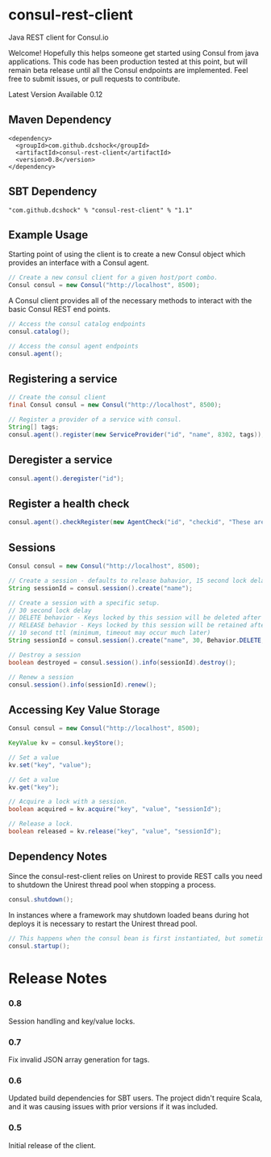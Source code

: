 consul-rest-client
==================

Java REST client for Consul.io

Welcome! Hopefully this helps someone get started using Consul from java applications. This code has been production tested at this point, but will remain beta release until all the Consul endpoints are implemented. Feel free to submit issues, or pull requests to contribute. 

Latest Version Available 0.12

## Maven Dependency
```
<dependency>
  <groupId>com.github.dcshock</groupId>
  <artifactId>consul-rest-client</artifactId>
  <version>0.8</version>
</dependency>
```

## SBT Dependency
```
"com.github.dcshock" % "consul-rest-client" % "1.1"
```

## Example Usage
Starting point of using the client is to create a new Consul object which provides an interface with a Consul agent. 

```java
// Create a new consul client for a given host/port combo. 
Consul consul = new Consul("http://localhost", 8500);
```

A Consul client provides all of the necessary methods to interact with the basic Consul REST end points. 

```java
// Access the consul catalog endpoints
consul.catalog();

// Access the consul agent endpoints
consul.agent();
```

## Registering a service
```java
// Create the consul client
final Consul consul = new Consul("http://localhost", 8500);

// Register a provider of a service with consul. 
String[] tags;
consul.agent().register(new ServiceProvider("id", "name", 8302, tags));
```

## Deregister a service
```java
consul.agent().deregister("id");
```

## Register a health check
```java
consul.agent().checkRegister(new AgentCheck("id", "checkid", "These are some notes", "/usr/local/bin/check_mem.py", "10s", "15s"));
```

## Sessions
```java
Consul consul = new Consul("http://localhost", 8500);

// Create a session - defaults to release bahavior, 15 second lock delay, and a indefinite ttl.
String sessionId = consul.session().create("name");

// Create a session with a specific setup.
// 30 second lock delay
// DELETE behavior - Keys locked by this session will be deleted after the session is destroyed.
// RELEASE behavior - Keys locked by this session will be retained after the session is destroyed, but the session lock will be removed.
// 10 second ttl (minimum, timeout may occur much later)
String sessionId = consul.session().create("name", 30, Behavior.DELETE, 10); 

// Destroy a session
boolean destroyed = consul.session().info(sessionId).destroy();

// Renew a session
consul.session().info(sessionId).renew();
```

## Accessing Key Value Storage
```java
Consul consul = new Consul("http://localhost", 8500);

KeyValue kv = consul.keyStore();

// Set a value
kv.set("key", "value");

// Get a value
kv.get("key");

// Acquire a lock with a session.
boolean acquired = kv.acquire("key", "value", "sessionId");

// Release a lock.
boolean released = kv.release("key", "value", "sessionId");
```

## Dependency Notes
Since the consul-rest-client relies on Unirest to provide REST calls you need to shutdown the Unirest thread pool when stopping a process. 

```java
consul.shutdown();
```

In instances where a framework may shutdown loaded beans during hot deploys it is necessary to restart the Unirest thread pool. 

```java
// This happens when the consul bean is first instantiated, but sometimes the Unirest rug can get pulled, and require a manual jump start. 
consul.startup();
```

# Release Notes

### 0.8 
Session handling and key/value locks.

### 0.7
Fix invalid JSON array generation for tags.

### 0.6
Updated build dependencies for SBT users. The project didn't require Scala, and it was causing issues with prior versions if it was included.

### 0.5
Initial release of the client.
